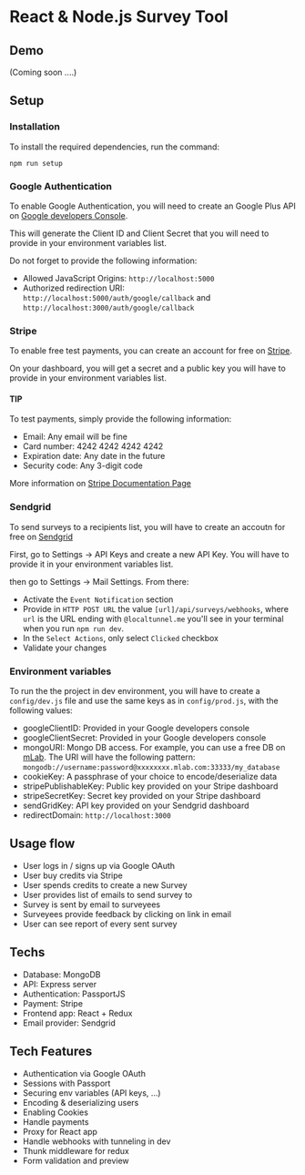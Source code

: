 # React & Node.js Survey Tool

## Demo

(Coming soon ....)

## Setup

### Installation

To install the required dependencies, run the command:

```
npm run setup
```

### Google Authentication

To enable Google Authentication, you will need to create an Google Plus API on [Google developers Console](https://console.developers.google.com/apis/dashboard).

This will generate the Client ID and Client Secret that you will need to provide in your environment variables list.

Do not forget to provide the following information:

*   Allowed JavaScript Origins: `http://localhost:5000`
*   Authorized redirection URI: `http://localhost:5000/auth/google/callback` and `http://localhost:3000/auth/google/callback`

### Stripe

To enable free test payments, you can create an account for free on [Stripe](https://dashboard.stripe.com).

On your dashboard, you will get a secret and a public key you will have to provide in your environment variables list.

#### TIP

To test payments, simply provide the following information:

*   Email: Any email will be fine
*   Card number: 4242 4242 4242 4242
*   Expiration date: Any date in the future
*   Security code: Any 3-digit code

More information on [Stripe Documentation Page](https://stripe.com/docs/testing#cards)

### Sendgrid

To send surveys to a recipients list, you will have to create an accoutn for free on [Sendgrid](https://app.sendgrid.com/)

First, go to Settings -> API Keys and create a new API Key. You will have to provide it in your environment variables list.

then go to Settings -> Mail Settings. From there:

*   Activate the `Event Notification` section
*   Provide in `HTTP POST URL` the value `[url]/api/surveys/webhooks`, where `url` is the URL ending with `@localtunnel.me` you'll see in your terminal when you run `npm run dev`.
*   In the `Select Actions`, only select `Clicked` checkbox
*   Validate your changes

### Environment variables

To run the the project in dev environment, you will have to create a `config/dev.js` file and use the same keys as in `config/prod.js`, with the following values:

*   googleClientID: Provided in your Google developers console
*   googleClientSecret: Provided in your Google developers console
*   mongoURI: Mongo DB access. For example, you can use a free DB on [mLab](https://mlab.com). The URI will have the following pattern: `mongodb://username:password@xxxxxxxx.mlab.com:33333/my_database`
*   cookieKey: A passphrase of your choice to encode/deserialize data
*   stripePublishableKey: Public key provided on your Stripe dashboard
*   stripeSecretKey: Secret key provided on your Stripe dashboard
*   sendGridKey: API key provided on your Sendgrid dashboard
*   redirectDomain: `http://localhost:3000`

## Usage flow

*   User logs in / signs up via Google OAuth
*   User buy credits via Stripe
*   User spends credits to create a new Survey
*   User provides list of emails to send survey to
*   Survey is sent by email to surveyees
*   Surveyees provide feedback by clicking on link in email
*   User can see report of every sent survey

## Techs

*   Database: MongoDB
*   API: Express server
*   Authentication: PassportJS
*   Payment: Stripe
*   Frontend app: React + Redux
*   Email provider: Sendgrid

## Tech Features

*   Authentication via Google OAuth
*   Sessions with Passport
*   Securing env variables (API keys, ...)
*   Encoding & deserializing users
*   Enabling Cookies
*   Handle payments
*   Proxy for React app
*   Handle webhooks with tunneling in dev
*   Thunk middleware for redux
*   Form validation and preview
